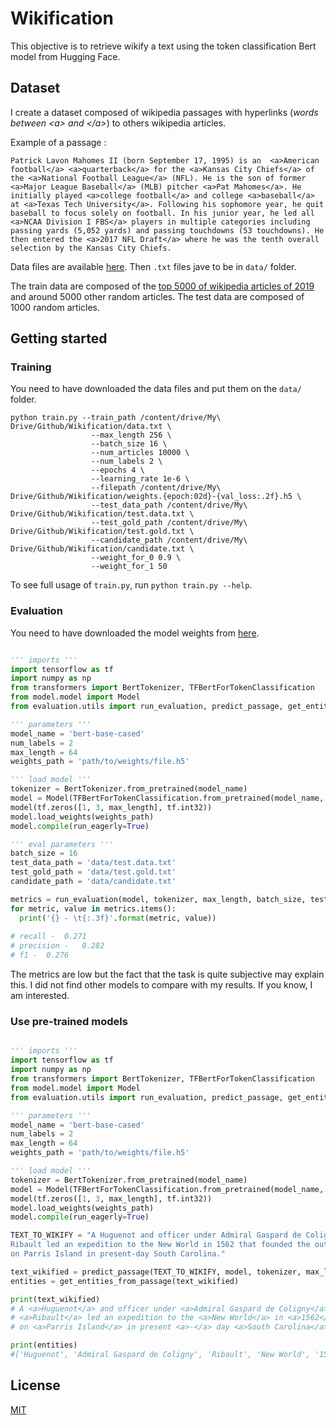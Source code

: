 # Wikification

This objective is to retrieve wikify a text using the token classification Bert model from Hugging Face. 

## Dataset

I create a dataset composed of wikipedia passages with hyperlinks (*words between \<a\> and \</a\>*) to others wikipedia articles. 

Example of a passage :

```
Patrick Lavon Mahomes II (born September 17, 1995) is an  <a>American football</a> <a>quarterback</a> for the <a>Kansas City Chiefs</a> of the <a>National Football League</a> (NFL). He is the son of former <a>Major League Baseball</a> (MLB) pitcher <a>Pat Mahomes</a>. He initially played <a>college football</a> and college <a>baseball</a> at <a>Texas Tech University</a>. Following his sophomore year, he quit baseball to focus solely on football. In his junior year, he led all <a>NCAA Division I FBS</a> players in multiple categories including passing yards (5,052 yards) and passing touchdowns (53 touchdowns). He then entered the <a>2017 NFL Draft</a> where he was the tenth overall selection by the Kansas City Chiefs.
```

Data files are available [here](https://drive.google.com/open?id=14CYMrUx3rQk0E17W_lKzdRgp0AHM6xp1). Then ``.txt`` files jave to be in ``data/`` folder.

The train data are composed of the [top 5000 of wikipedia articles of 2019](https://en.wikipedia.org/wiki/User:West.andrew.g/2019_Popular_pages) and around 5000 other random articles. The test data are composed of 1000 random articles. 

## Getting started

### Training

You need to have downloaded the data files and put them on the ``data/`` folder.

```
python train.py --train_path /content/drive/My\ Drive/Github/Wikification/data.txt \
                  --max_length 256 \
                  --batch_size 16 \
                  --num_articles 10000 \
                  --num_labels 2 \
                  --epochs 4 \
                  --learning_rate 1e-6 \
                  --filepath /content/drive/My\ Drive/Github/Wikification/weights.{epoch:02d}-{val_loss:.2f}.h5 \
                  --test_data_path /content/drive/My\ Drive/Github/Wikification/test.data.txt \
                  --test_gold_path /content/drive/My\ Drive/Github/Wikification/test.gold.txt \
                  --candidate_path /content/drive/My\ Drive/Github/Wikification/candidate.txt \
                  --weight_for_0 0.9 \
                  --weight_for_1 50
```

To see full usage of ``train.py``, run ``python train.py --help``.

### Evaluation

You need to have downloaded the model weights from [here]().

```python

''' imports '''
import tensorflow as tf
import numpy as np
from transformers import BertTokenizer, TFBertForTokenClassification
from model.model import Model
from evaluation.utils import run_evaluation, predict_passage, get_entities_from_passage

''' parameters '''
model_name = 'bert-base-cased'
num_labels = 2
max_length = 64
weights_path = 'path/to/weights/file.h5'

''' load model '''
tokenizer = BertTokenizer.from_pretrained(model_name)
model = Model(TFBertForTokenClassification.from_pretrained(model_name, num_labels=num_labels)) # need to optimize this step by loading config instead of weights
model(tf.zeros([1, 3, max_length], tf.int32))
model.load_weights(weights_path)
model.compile(run_eagerly=True)

''' eval parameters '''
batch_size = 16
test_data_path = 'data/test.data.txt'
test_gold_path = 'data/test.gold.txt'
candidate_path = 'data/candidate.txt'

metrics = run_evaluation(model, tokenizer, max_length, batch_size, test_data_path, test_gold_path, candidate_path)
for metric, value in metrics.items():
  print('{} - \t{:.3f}'.format(metric, value))
  
# recall - 	0.271
# precision - 	0.282
# f1 - 	0.276
```

The metrics are low but the fact that the task is quite subjective may explain this. I did not find other models to compare with my results. If you know, I am interested.

### Use pre-trained models

```python

''' imports '''
import tensorflow as tf
import numpy as np
from transformers import BertTokenizer, TFBertForTokenClassification
from model.model import Model
from evaluation.utils import run_evaluation, predict_passage, get_entities_from_passage

''' parameters '''
model_name = 'bert-base-cased'
num_labels = 2
max_length = 64
weights_path = 'path/to/weights/file.h5'

''' load model '''
tokenizer = BertTokenizer.from_pretrained(model_name)
model = Model(TFBertForTokenClassification.from_pretrained(model_name, num_labels=num_labels)) # need to optimize this step by loading config instead of weights
model(tf.zeros([1, 3, max_length], tf.int32))
model.load_weights(weights_path)
model.compile(run_eagerly=True)

TEXT_TO_WIKIFY = "A Huguenot and officer under Admiral Gaspard de Coligny, \
Ribault led an expedition to the New World in 1562 that founded the outpost of Charlesfort \
on Parris Island in present-day South Carolina."

text_wikified = predict_passage(TEXT_TO_WIKIFY, model, tokenizer, max_length)
entities = get_entities_from_passage(text_wikified)

print(text_wikified)
# A <a>Huguenot</a> and officer under <a>Admiral Gaspard de Coligny</a> , 
# <a>Ribault</a> led an expedition to the <a>New World</a> in <a>1562</a> that founded the <a>outpost</a> of <a>Charlesfort</a> 
# on <a>Parris Island</a> in present <a>-</a> day <a>South Carolina</a> .

print(entities)
#['Huguenot', 'Admiral Gaspard de Coligny', 'Ribault', 'New World', '1562', 'outpost', 'Charlesfort', 'Parris Island', '-', 'South Carolina']


```

## License
[MIT](https://choosealicense.com/licenses/mit/)
